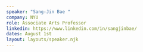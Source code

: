 ```yaml
---
speaker: "Sang-Jin Bae "
company: NYU
role: Associate Arts Professor
linkedin: https://www.linkedin.com/in/sangjinbae/
dates: August 1st
layout: layouts/speaker.njk
---
```


